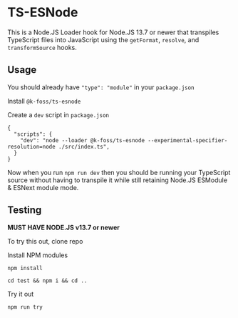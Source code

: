 # TS-ESNode

This is a Node.JS Loader hook for Node.JS 13.7 or newer that transpiles TypeScript files into JavaScript using the `getFormat`, `resolve`, and `transformSource` hooks.

## Usage

You should already have `"type": "module"` in your `package.json`

Install `@k-foss/ts-esnode`

Create a `dev` script in `package.json`

```
{
  "scripts": {
    "dev": "node --loader @k-foss/ts-esnode --experimental-specifier-resolution=node ./src/index.ts",
  }
}
```

Now when you run `npm run dev` then you should be running your TypeScript source without having to transpile it while still retaining Node.JS ESModule & ESNext module mode.

## Testing

**MUST HAVE NODE.JS v13.7 or newer**

To try this out, clone repo

Install NPM modules

```
npm install

cd test && npm i && cd ..
```

Try it out

```
npm run try
```
